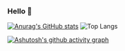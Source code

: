 ### Hello 👋
[![Anurag's GitHub stats](https://github-readme-stats.vercel.app/api?username=azzlantern&show_icons=true&theme=radical)](https://github.com/anuraghazra/github-readme-stats)
![Top Langs](https://github-readme-stats.vercel.app/api/top-langs/?username=azzlantern&show_icons=true&theme=radical)

[![Ashutosh's github activity graph](https://github-readme-activity-graph.vercel.app/graph?username=azzlantern&theme=react)](https://github.com/ashutosh00710/github-readme-activity-graph)

